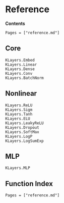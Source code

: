 # Reference

**Contents**

```@contents
Pages = ["reference.md"]
```

## Core

```@docs
KLayers.Embed   
KLayers.Linear   
KLayers.Dense   
KLayers.Conv   
KLayers.BatchNorm   
```

## Nonlinear

```@docs
KLayers.ReLU   
KLayers.Sigm   
KLayers.Tanh   
KLayers.ELU   
KLayers.LeakyReLU   
KLayers.Dropout   
KLayers.SoftMax   
KLayers.LogP   
KLayers.LogSumExp   
```

## MLP

```@docs
KLayers.MLP   
```


## Function Index

```@index
Pages = ["reference.md"]
```
